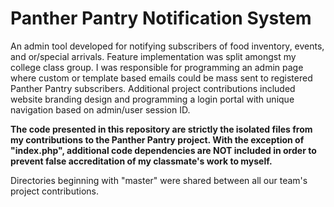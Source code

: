 # Panther Pantry Notification System

An admin tool developed for notifying subscribers of food inventory, events, and or/special arrivals.  Feature implementation was split amongst my college class group.  I was responsible for programming an admin page where custom or template based emails could be mass sent to registered Panther Pantry subscribers.  Additional project contributions included website branding design and programming a login portal with unique navigation based on admin/user session ID.

**The code presented in this repository are strictly the isolated files from my contributions to the Panther Pantry project.  With the exception of "index.php", additional code dependencies are NOT included in order to prevent false accreditation of my classmate's work to myself.**

Directories beginning with "master" were shared between all our team's project contributions.

